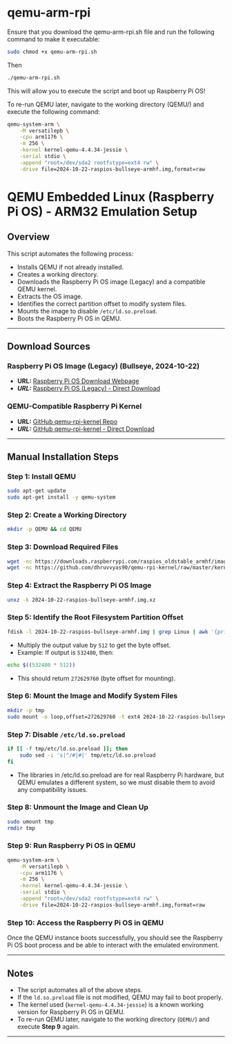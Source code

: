 # qemu-arm-rpi
Ensure that you download the qemu-arm-rpi.sh file and run the following command to make it executable:
```bash
sudo chmod +x qemu-arm-rpi.sh
```
Then
```bash
./qemu-arm-rpi.sh
```
This will allow you to execute the script and boot up Raspberry Pi OS!



To re-run QEMU later, navigate to the working directory (QEMU/) and execute the following command:
```bash
qemu-system-arm \
    -M versatilepb \
    -cpu arm1176 \
    -m 256 \
    -kernel kernel-qemu-4.4.34-jessie \
    -serial stdio \
    -append "root=/dev/sda2 rootfstype=ext4 rw" \
    -drive file=2024-10-22-raspios-bullseye-armhf.img,format=raw
```


# QEMU Embedded Linux (Raspberry Pi OS) - ARM32 Emulation Setup

## Overview
This script automates the following process:

- Installs QEMU if not already installed.
- Creates a working directory.
- Downloads the Raspberry Pi OS image (Legacy) and a compatible QEMU kernel. 
- Extracts the OS image.
- Identifies the correct partition offset to modify system files.
- Mounts the image to disable `/etc/ld.so.preload`.
- Boots the Raspberry Pi OS in QEMU.

---

## Download Sources

### **Raspberry Pi OS Image (Legacy) (Bullseye, 2024-10-22)**
- **URL:** [Raspberry Pi OS Download Webpage](https://www.raspberrypi.com/software/operating-systems/)
- ***URL:*** [Raspberry Pi OS (Legacy) - Direct Download](https://downloads.raspberrypi.com/raspios_oldstable_armhf/images/raspios_oldstable_armhf-2024-10-28/2024-10-22-raspios-bullseye-armhf.img.xz)

### **QEMU-Compatible Raspberry Pi Kernel**
- **URL:** [GitHub qemu-rpi-kernel Repo](https://github.com/dhruvvyas90/qemu-rpi-kernel)
- ***URL:*** [GitHub qemu-rpi-kernel - Direct Download](https://github.com/dhruvvyas90/qemu-rpi-kernel/raw/master/kernel-qemu-4.4.34-jessie)

---

## Manual Installation Steps

### **Step 1: Install QEMU**
```bash
sudo apt-get update
sudo apt-get install -y qemu-system
```

### **Step 2: Create a Working Directory**
```bash
mkdir -p QEMU && cd QEMU
```

### **Step 3: Download Required Files**
```bash
wget -nc https://downloads.raspberrypi.com/raspios_oldstable_armhf/images/raspios_oldstable_armhf-2024-10-28/2024-10-22-raspios-bullseye-armhf.img.xz
wget -nc https://github.com/dhruvvyas90/qemu-rpi-kernel/raw/master/kernel-qemu-4.4.34-jessie
```

### **Step 4: Extract the Raspberry Pi OS Image**
```bash
unxz -k 2024-10-22-raspios-bullseye-armhf.img.xz
```

### **Step 5: Identify the Root Filesystem Partition Offset**
```bash
fdisk -l 2024-10-22-raspios-bullseye-armhf.img | grep Linux | awk '{print $2}'
```
- Multiply the output value by `512` to get the byte offset.
- Example: If output is `532480`, then:
```bash
echo $((532480 * 512))
```
- This should return `272629760` (byte offset for mounting).

### **Step 6: Mount the Image and Modify System Files**
```bash
mkdir -p tmp
sudo mount -o loop,offset=272629760 -t ext4 2024-10-22-raspios-bullseye-armhf.img tmp
```

### **Step 7: Disable `/etc/ld.so.preload`**
```bash
if [[ -f tmp/etc/ld.so.preload ]]; then
    sudo sed -i 's|^/#|#|' tmp/etc/ld.so.preload
fi
```
* The libraries in /etc/ld.so.preload are for real Raspberry Pi hardware, but QEMU emulates a different system, so we must disable them to avoid any compatibility issues.

### **Step 8: Unmount the Image and Clean Up**
```bash
sudo umount tmp
rmdir tmp
```

### **Step 9: Run Raspberry Pi OS in QEMU**
```bash
qemu-system-arm \
    -M versatilepb \
    -cpu arm1176 \
    -m 256 \
    -kernel kernel-qemu-4.4.34-jessie \
    -serial stdio \
    -append "root=/dev/sda2 rootfstype=ext4 rw" \
    -drive file=2024-10-22-raspios-bullseye-armhf.img,format=raw
```

### **Step 10: Access the Raspberry Pi OS in QEMU**
Once the QEMU instance boots successfully, you should see the Raspberry Pi OS boot process and be able to interact with the emulated environment.

---

## Notes
- The script automates all of the above steps.
- If the `ld.so.preload` file is not modified, QEMU may fail to boot properly.
- The kernel used (`kernel-qemu-4.4.34-jessie`) is a known working version for Raspberry Pi OS in QEMU.
- To re-run QEMU later, navigate to the working directory (`QEMU/`) and execute **Step 9** again.

---


